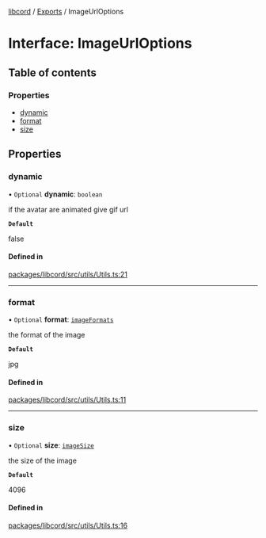 [libcord](../README.md) / [Exports](../modules.md) / ImageUrlOptions

# Interface: ImageUrlOptions

## Table of contents

### Properties

- [dynamic](ImageUrlOptions.md#dynamic)
- [format](ImageUrlOptions.md#format)
- [size](ImageUrlOptions.md#size)

## Properties

### dynamic

• `Optional` **dynamic**: `boolean`

if the avatar are animated give gif url

**`Default`**

false

#### Defined in

[packages/libcord/src/utils/Utils.ts:21](https://github.com/Libcord/libcord/blob/f9964b8/packages/libcord/src/utils/Utils.ts#L21)

___

### format

• `Optional` **format**: [`imageFormats`](../modules.md#imageformats)

the format of the image

**`Default`**

jpg

#### Defined in

[packages/libcord/src/utils/Utils.ts:11](https://github.com/Libcord/libcord/blob/f9964b8/packages/libcord/src/utils/Utils.ts#L11)

___

### size

• `Optional` **size**: [`imageSize`](../modules.md#imagesize)

the size of the image

**`Default`**

4096

#### Defined in

[packages/libcord/src/utils/Utils.ts:16](https://github.com/Libcord/libcord/blob/f9964b8/packages/libcord/src/utils/Utils.ts#L16)
